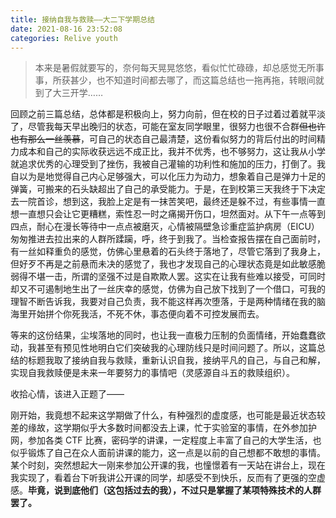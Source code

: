 ```yaml
---
title: 接纳自我与救赎——大二下学期总结
date: 2021-08-16 23:52:08
categories: Relive youth
---
```

> 本来是暑假就要写的，奈何每天晃晃悠悠，看似忙忙碌碌，却总感觉无所事事，所获甚少，也不知道时间都去哪了，而这篇总结也一拖再拖，转眼间就到了大三开学……

回顾之前三篇总结，总体都是积极向上，努力向前，但在校的日子过着过着就平淡了，尽管我每天早出晚归的状态，可能在室友同学眼里，很努力也很不合群~~但也许也有那么一丝羡慕~~，可自己的状态自己最清楚，这份看似努力的背后付出的时间精力成本和自己的实际收获远远不成正比，我并不优秀，也不够努力，这让我从小学就追求优秀的心理受到了挫伤，我被自己灌输的功利性和施加的压力，打倒了。我自以为是地觉得自己内心足够强大，可以化压力为动力，想象着自己是弹力十足的弹簧，可搬来的石头缺超出了自己的承受能力。于是，在到校第三天我终于下决定去一院首诊，想到这，我脸上定是有一抹苦笑吧，最终还是躲不过，有些事情一直想一直想只会让它更糟糕，索性忍一时之痛揭开伤口，坦然面对。从下午一点等到四点，耐心在漫长等待中一点点被磨灭，心情被隔壁急诊重症监护病房（EICU）匆匆推进去拉出来的人群所蹂躏，呼，终于到我了。当检查报告摆在自己面前时，有一丝如释重负的感觉，仿佛心里悬着的石头终于落地了，尽管它落到了我身上，但好歹不再是之前悬而未决的感觉了，我也才发现自己的心理状态竟是如此敏感脆弱得不堪一击，所谓的坚强不过是自欺欺人罢。这实在让我有些难以接受，可同时却又不可遏制地生出了一丝庆幸的感觉，仿佛为自己放下找到了一个借口，可我的理智不断告诉我，我要对自己负责，我不能这样再次堕落，于是两种情绪在我的脑海里开始拼个你死我活，不死不休，事态便向着不可控发展而去。

等来的这份结果，尘埃落地的同时，也让我一直极力压制的负面情绪，开始蠢蠢欲动，我甚至有预见性地明白它们突破我的心理防线只是时间问题了。所以，这篇总结的标题我取了接纳自我与救赎，重新认识自我，接纳平凡的自己，与自己和解，实现自我救赎便是未来一年要努力的事情吧（灵感源自斗五的救赎组织）。

收拾心情，该进入正题了——

刚开始，我竟想不起来这学期做了什么，有种强烈的虚度感，也可能是最近状态较差的缘故，这学期似乎大多数时间都没去上课，忙于实验室的事情，在外参加护网，参加各类 CTF 比赛，密码学的讲课，一定程度上丰富了自己的大学生活，也似乎锻炼了自己在众人面前讲课的能力，这一点是以前的自己想都不敢想的事情。某个时刻，突然想起大一刚来参加公开课的我，也憧憬着有一天站在讲台上，现在我实现了，看着台下听我讲公开课的同学，却感受不到快乐，反而有了更强的空虚感。**毕竟，说到底他们（这包括过去的我），不过只是掌握了某项特殊技术的人群罢了。**

